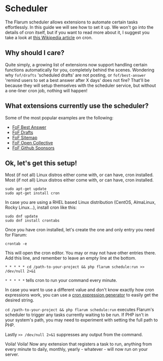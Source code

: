 # Scheduler

The Flarum scheduler allows extensions to automate certain tasks effortlessly. In this guide we will see how to set it up. We won't go into the details of cron itself, but if you want to read more about it, I suggest you take a look at [this Wikipedia article](https://en.wikipedia.org/wiki/Cron) on cron.

## Why should I care?

Quite simply, a growing list of extensions now support handling certain functions automatically for you, completely behind the scenes. Wondering why `fof/drafts` 'scheduled drafts' are not posting, or `fof/best-answer` 'remind users to set a best answer after X days' does not fire? That'll be because they will setup themselves with the scheduler service, but without a one-liner cron job, nothing will happen!

## What extensions currently use the scheduler?

Some of the most popular examples are the following:

- [FoF Best Answer](https://github.com/FriendsOfFlarum/best-answer)
- [FoF Drafts](https://github.com/FriendsOfFlarum/drafts)
- [FoF Sitemap](https://github.com/FriendsOfFlarum/sitemap)
- [FoF Open Collective](https://github.com/FriendsOfFlarum/open-collective)
- [FoF Github Sponsors](https://github.com/FriendsOfFlarum/github-sponsors)

## Ok, let's get this setup!

Most (if not all) Linux distros either come with, or can have, cron installed. Most (if not all) Linux distros either come with, or can have, cron installed.

```
sudo apt-get update
sudo apt-get install cron
```

In case you are using a RHEL based Linux distribution (CentOS, AlmaLinux, Rocky Linux...), install cron like this:

```
sudo dnf update
sudo dnf install crontabs
```

Once you have cron installed, let's create the one and only entry you need for Flarum:

```
crontab -e
```

This will open the cron editor. You may or may not have other entries there. Add this line, and remember to leave an empty line at the bottom.

```
* * * * * cd /path-to-your-project && php flarum schedule:run >> /dev/null 2>&1
```

`* * * * *` tells cron to run your command every minute.

In case you want to use a different value and don't know exactly how cron expressions work, you can use a [cron expression generator](https://crontab.guru) to easily get the desired string.

`cd /path-to-your-project && php flarum schedule:run` executes Flarum's scheduler to trigger any tasks currently waiting to be run. If PHP isn't in your system's path, you may need to experiment with setting the full path to PHP.

Lastly `>> /dev/null 2>&1` suppresses any output from the command.

Voila! Voila! Now any extension that registers a task to run, anything from every minute to daily, monthly, yearly - whatever - will now run on your server.
